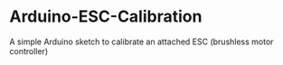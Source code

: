 # Arduino-ESC-Calibration
A simple Arduino sketch to calibrate an attached ESC (brushless motor controller)
